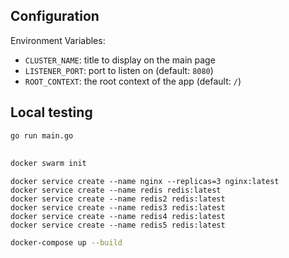 

## Configuration

Environment Variables:
- `CLUSTER_NAME`: title to display on the main page
- `LISTENER_PORT`: port to listen on (default: `8080`)
- `ROOT_CONTEXT`: the root context of the app (default: `/`)

## Local testing

```sh
go run main.go
```

## 

```sh
docker swarm init
```

```
docker service create --name nginx --replicas=3 nginx:latest
docker service create --name redis redis:latest
docker service create --name redis2 redis:latest
docker service create --name redis3 redis:latest
docker service create --name redis4 redis:latest
docker service create --name redis5 redis:latest
```

```sh
docker-compose up --build
```
